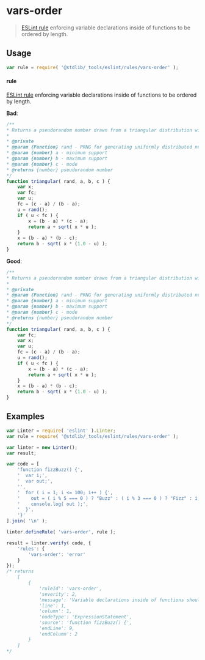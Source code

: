 <!--

@license Apache-2.0

Copyright (c) 2018 The Stdlib Authors.

Licensed under the Apache License, Version 2.0 (the "License");
you may not use this file except in compliance with the License.
You may obtain a copy of the License at

   http://www.apache.org/licenses/LICENSE-2.0

Unless required by applicable law or agreed to in writing, software
distributed under the License is distributed on an "AS IS" BASIS,
WITHOUT WARRANTIES OR CONDITIONS OF ANY KIND, either express or implied.
See the License for the specific language governing permissions and
limitations under the License.

-->

# vars-order

> [ESLint rule][eslint-rules] enforcing variable declarations inside of functions to be ordered by length.

<section class="intro">

</section>

<!-- /.intro -->

<section class="usage">

## Usage

```javascript
var rule = require( '@stdlib/_tools/eslint/rules/vars-order' );
```

#### rule

[ESLint rule][eslint-rules] enforcing variable declarations inside of functions to be ordered by length.

**Bad**:

<!-- eslint-disable stdlib/vars-order -->

```javascript
/**
* Returns a pseudorandom number drawn from a triangular distribution with minimum support `a`, maximum support `b` and mode `c`.
*
* @private
* @param {Function} rand - PRNG for generating uniformly distributed numbers
* @param {number} a - minimum support
* @param {number} b - maximum support
* @param {number} c - mode
* @returns {number} pseudorandom number
*/
function triangular( rand, a, b, c ) {
    var x;
    var fc;
    var u;
    fc = (c - a) / (b - a);
    u = rand();
    if ( u < fc ) {
        x = (b - a) * (c - a);
        return a + sqrt( x * u );
    }
    x = (b - a) * (b - c);
    return b - sqrt( x * (1.0 - u) );
}
```

**Good**:

```javascript
/**
* Returns a pseudorandom number drawn from a triangular distribution with minimum support `a`, maximum support `b` and mode `c`.
*
* @private
* @param {Function} rand - PRNG for generating uniformly distributed numbers
* @param {number} a - minimum support
* @param {number} b - maximum support
* @param {number} c - mode
* @returns {number} pseudorandom number
*/
function triangular( rand, a, b, c ) {
    var fc;
    var x;
    var u;
    fc = (c - a) / (b - a);
    u = rand();
    if ( u < fc ) {
        x = (b - a) * (c - a);
        return a + sqrt( x * u );
    }
    x = (b - a) * (b - c);
    return b - sqrt( x * (1.0 - u) );
}
```

</section>

<!-- /.usage -->

<section class="examples">

## Examples

<!-- eslint no-undef: "error" -->

```javascript
var Linter = require( 'eslint' ).Linter;
var rule = require( '@stdlib/_tools/eslint/rules/vars-order' );

var linter = new Linter();
var result;

var code = [
    'function fizzBuzz() {',
    '  var i;',
    '  var out;',
    '',
    '  for ( i = 1; i <= 100; i++ ) {',
    '    out = ( i % 5 === 0 ) ? "Buzz" : ( i % 3 === 0 ) ? "Fizz" : i;',
    '    console.log( out );',
    '  }',
    '}'
].join( '\n' );

linter.defineRule( 'vars-order', rule );

result = linter.verify( code, {
    'rules': {
        'vars-order': 'error'
    }
});
/* returns
    [
        {
            'ruleId': 'vars-order',
            'severity': 2,
            'message': 'Variable declarations inside of functions should by ordered by length (in decreasing order)',
            'line': 1,
            'column': 1,
            'nodeType': 'ExpressionStatement',
            'source': 'function fizzBuzz() {',
            'endLine': 9,
            'endColumn': 2
        }
    ]
*/
```

</section>

<!-- /.examples -->

<section class="links">

[eslint-rules]: https://eslint.org/docs/developer-guide/working-with-rules

</section>

<!-- /.links -->
